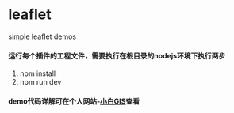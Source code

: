 # leaflet
simple  leaflet demos 
#### 运行每个插件的工程文件，需要执行在根目录的nodejs环境下执行两步
1. npm install 
2. npm run dev

#### demo代码详解可在个人网站-[小白GIS](http://www.xiaobaigis.com/GiSarticles/Index/leafLet)查看
